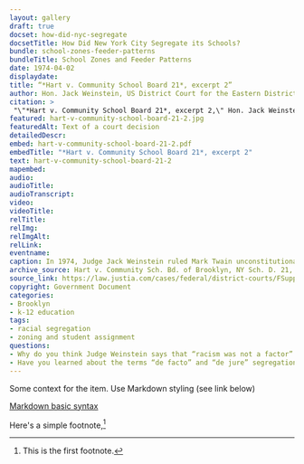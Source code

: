 ```yaml
--- 
layout: gallery
draft: true
docset: how-did-nyc-segregate
docsetTitle: How Did New York City Segregate its Schools?
bundle: school-zones-feeder-patterns
bundleTitle: School Zones and Feeder Patterns
date: 1974-04-02
displaydate: 
title: “*Hart v. Community School Board 21*, excerpt 2”
author: Hon. Jack Weinstein, US District Court for the Eastern District of New York
citation: >
 "\"*Hart v. Community School Board 21*, excerpt 2,\" Hon. Jack Weinstein, U.S. District Court for the Eastern District of New York, in New York City Civil Rights History Project, Accessed: [Month Day, Year], https://nyccivilrightshistory.org/gallery/hart-v-community-school-board-21-2."
featured: hart-v-community-school-board-21-2.jpg
featuredAlt: Text of a court decision
detailedDescr: 
embed: hart-v-community-school-board-21-2.pdf
embedTitle: "*Hart v. Community School Board 21*, excerpt 2"
text: hart-v-community-school-board-21-2
mapembed: 
audio: 
audioTitle: 
audioTranscript: 
video: 
videoTitle: 
relTitle: 
relImg: 
relImgAlt: 
relLink: 
eventname: 
caption: In 1974, Judge Jack Weinstein ruled Mark Twain unconstitutionally segregated. In this excerpt he explains how he thinks this came to be.
archive_source: Hart v. Community Sch. Bd. of Brooklyn, NY Sch. D. 21, 383 F. Supp. 699 (E.D.N.Y. 1974).
source_link: https://law.justia.com/cases/federal/district-courts/FSupp/383/699/2245271/
copyright: Government Document
categories: 
- Brooklyn
- k-12 education
tags: 
- racial segregation
- zoning and student assignment
questions: 
- Why do you think Judge Weinstein says that “racism was not a factor” in segregating Mark Twain Junior High School? Do you agree, based on [the evidence here](/topics/how-did-nyc-segregate/)?  Who benefits from such a pronouncement? What problems does this kind of statement create? 
- Have you learned about the terms “de facto” and “de jure” segregation in school? Based on what you have learned about segregation on Coney Island and at Mark Twain, is it correct to describe segregation in New York City as “de facto”?"
--- 
```


Some context for the item. Use Markdown styling (see link below)

[Markdown basic syntax](https://www.markdownguide.org/basic-syntax/)

Here's a simple footnote,[^1]

[^1]: This is the first footnote.
